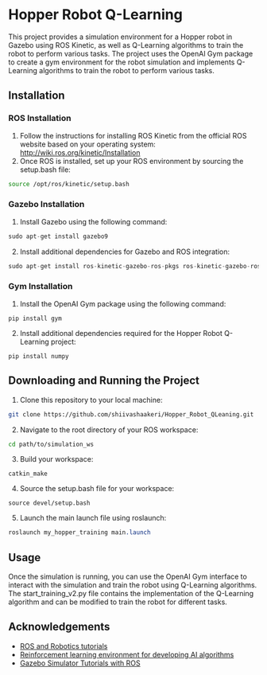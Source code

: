 # Hopper Robot Q-Learning

This project provides a simulation environment for a Hopper robot in Gazebo using ROS Kinetic, as well as Q-Learning algorithms to train the robot to perform various tasks. The project uses the OpenAI Gym package to create a gym environment for the robot simulation and implements Q-Learning algorithms to train the robot to perform various tasks.

## Installation
### ROS Installation
1. Follow the instructions for installing ROS Kinetic from the official ROS website based on your operating system: http://wiki.ros.org/kinetic/Installation
2. Once ROS is installed, set up your ROS environment by sourcing the setup.bash file:
```bash
source /opt/ros/kinetic/setup.bash
```
### Gazebo Installation
1. Install Gazebo using the following command:
```csharp
sudo apt-get install gazebo9
```
2. Install additional dependencies for Gazebo and ROS integration:
```csharp
sudo apt-get install ros-kinetic-gazebo-ros-pkgs ros-kinetic-gazebo-ros-control
```
### Gym Installation
1. Install the OpenAI Gym package using the following command:
```
pip install gym
```
2. Install additional dependencies required for the Hopper Robot Q-Learning project:
```
pip install numpy
```

## Downloading and Running the Project
1. Clone this repository to your local machine:
```bash
git clone https://github.com/shiivashaakeri/Hopper_Robot_QLeaning.git
```

2. Navigate to the root directory of your ROS workspace:
```bash
cd path/to/simulation_ws
```

3. Build your workspace:
```
catkin_make
```

4. Source the setup.bash file for your workspace:
```
source devel/setup.bash
```
5. Launch the main launch file using roslaunch:
```css
roslaunch my_hopper_training main.launch
```

## Usage

Once the simulation is running, you can use the OpenAI Gym interface to interact with the simulation and train the robot using Q-Learning algorithms. The start_training_v2.py file contains the implementation of the Q-Learning algorithm and can be modified to train the robot for different tasks.
## Acknowledgements
- [ROS and Robotics tutorials](https://www.theconstructsim.com)
- [Reinforcement learning environment for developing AI algorithms](https://gym.openai.com)
- [Gazebo Simulator Tutorials with ROS](https://youtube.com/playlist?list=PLK0b4e05LnzbsYJ5WH-S5td2aclJqpDYo)


